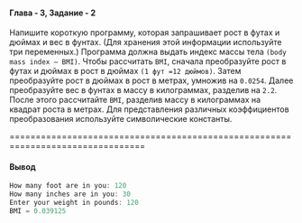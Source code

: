 #### Глава - 3, Задание - 2 ####

Напишите короткую программу, которая запрашивает рост в футах и дюймах и
вес в фунтах. (Для хранения этой информации используйте три переменных.)
Программа должна выдать индекс массы тела ```(body mass index — ВМІ)```. Чтобы
рассчитать ```ВМІ```, сначала преобразуйте рост в футах и дюймах в рост в дюймах
```(1 фут =12 дюймов)```. Затем преобразуйте рост в дюймах в рост в метрах,
умножив на ```0.0254```. Далее преобразуйте вес в фунтах в массу в килограммах,
разделив на ```2.2```. После этого рассчитайте ```ВМІ```, разделив массу в килограммах на
квадрат роста в метрах. Для представления различных коэффициентов
преобразования используйте символические константы.

================================================================================
#### Вывод ####
```objectivec
How many foot are in you: 120
How many inches are in you: 30
Enter your weight in pounds: 120
BMI = 0.039125
```

